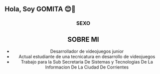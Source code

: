 ## Hola, Soy GOMITA 😊👋
<div align="center">
  <h3 align="center">SEXO</h3>

## SOBRE MI 
- Desarrollador de videojuegos junior
- Actual estudiante de una tecnicatura en desarrollo de videojuegos
- Trabajo para la Sub Secretaria De Sistemas y Tecnologias De La Informacion De La Ciudad De Corrientes
<br>


<!--
**GOMITAEXE2/GOMITAEXE2** is a ✨ _special_ ✨ repository because its `README.md` (this file) appears on your GitHub profile.

Here are some ideas to get you started:

- 🔭 I’m currently working on ...
- 🌱 I’m currently learning ...
- 👯 I’m looking to collaborate on ...
- 🤔 I’m looking for help with ...
- 💬 Ask me about ...
- 📫 How to reach me: ...
- 😄 Pronouns: ...
- ⚡ Fun fact: ...
-->
